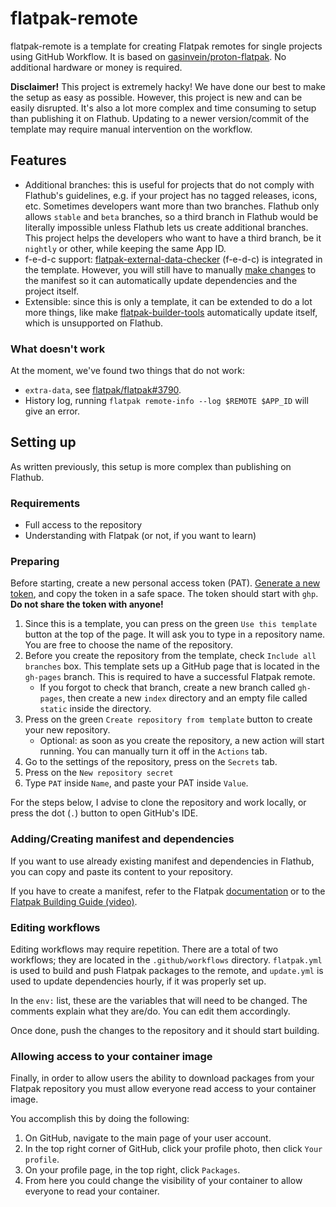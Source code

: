 # flatpak-remote
flatpak-remote is a template for creating Flatpak remotes for single projects using GitHub Workflow. It is based on [gasinvein/proton-flatpak](https://github.com/gasinvein/proton-flatpak/blob/master/.github/workflows/flatpak.yml). No additional hardware or money is required.

**Disclaimer!** This project is extremely hacky! We have done our best to make the setup as easy as possible. However, this project is new and can be easily disrupted. It's also a lot more complex and time consuming to setup than publishing it on Flathub. Updating to a newer version/commit of the template may require manual intervention on the workflow.

## Features
- Additional branches: this is useful for projects that do not comply with Flathub's guidelines, e.g. if your project has no tagged releases, icons, etc. Sometimes developers want more than two branches. Flathub only allows `stable` and `beta` branches, so a third branch in Flathub would be literally impossible unless Flathub lets us create additional branches. This project helps the developers who want to have a third branch, be it `nightly` or other, while keeping the same App ID.
- f-e-d-c support: [flatpak-external-data-checker](https://github.com/flathub/flatpak-external-data-checker/) (f-e-d-c) is integrated in the template. However, you will still have to manually [make changes](https://github.com/flathub/flatpak-external-data-checker/#changes-to-flatpak-manifests) to the manifest so it can automatically update dependencies and the project itself.
- Extensible: since this is only a template, it can be extended to do a lot more things, like make [flatpak-builder-tools](https://github.com/flatpak/flatpak-builder-tools) automatically update itself, which is unsupported on Flathub.

### What doesn't work
At the moment, we've found two things that do not work:
- `extra-data`, see [flatpak/flatpak#3790](https://github.com/flatpak/flatpak/issues/3790).
- History log, running `flatpak remote-info --log $REMOTE $APP_ID` will give an error.

## Setting up
As written previously, this setup is more complex than publishing on Flathub.

### Requirements
- Full access to the repository
- Understanding with Flatpak (or not, if you want to learn)

### Preparing
Before starting, create a new personal access token (PAT). [Generate a new token](https://github.com/settings/tokens/new), and copy the token in a safe space. The token should start with `ghp`. **Do not share the token with anyone!**

1. Since this is a template, you can press on the green `Use this template` button at the top of the page. It will ask you to type in a repository name. You are free to choose the name of the repository.
2. Before you create the repository from the template, check `Include all branches` box. This template sets up a GitHub page that is located in the `gh-pages` branch. This is required to have a successful Flatpak remote.
   - If you forgot to check that branch, create a new branch called `gh-pages`, then create a new `index` directory and an empty file called `static` inside the directory.
3. Press on the green `Create repository from template` button to create your new repository.
   - Optional: as soon as you create the repository, a new action will start running. You can manually turn it off in the `Actions` tab.
4. Go to the settings of the repository, press on the `Secrets` tab. 
5. Press on the `New repository secret`
6. Type `PAT` inside `Name`, and paste your PAT inside `Value`.

For the steps below, I advise to clone the repository and work locally, or press the dot (`.`) button to open GitHub's IDE.

### Adding/Creating manifest and dependencies
If you want to use already existing manifest and dependencies in Flathub, you can copy and paste its content to your repository.

If you have to create a manifest, refer to the Flatpak [documentation](https://docs.flatpak.org/en/latest/index.html) or to the [Flatpak Building Guide (video)](https://www.youtube.com/watch?v=xnnJRP4t9gM).

### Editing workflows
Editing workflows may require repetition. There are a total of two workflows; they are located in the `.github/workflows` directory. `flatpak.yml` is used to build and push Flatpak packages to the remote, and `update.yml` is used to update dependencies hourly, if it was properly set up.

In the `env:` list, these are the variables that will need to be changed. The comments explain what they are/do. You can edit them accordingly.

Once done, push the changes to the repository and it should start building.

### Allowing access to your container image
Finally, in order to allow users the ability to download packages from your Flatpak repository you must allow everyone read access to your container image.   

You accomplish this by doing the following:

1. On GitHub, navigate to the main page of your user account.
2. In the top right corner of GitHub, click your profile photo, then click `Your profile`. 
3. On your profile page, in the top right, click `Packages`. 
4. From here you could change the visibility of your container to allow everyone to read your container.
